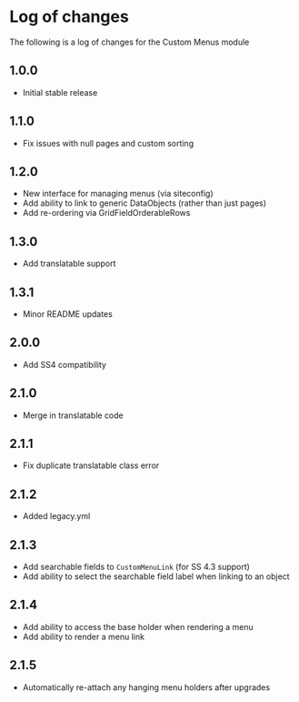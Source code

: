 # Log of changes

The following is a log of changes for the Custom Menus module

## 1.0.0

* Initial stable release

## 1.1.0

* Fix issues with null pages and custom sorting

## 1.2.0

* New interface for managing menus (via siteconfig)
* Add ability to link to generic DataObjects (rather than just pages)
* Add re-ordering via GridFieldOrderableRows

## 1.3.0

* Add translatable support

## 1.3.1

* Minor README updates

## 2.0.0

* Add SS4 compatibility

## 2.1.0

* Merge in translatable code

## 2.1.1

* Fix duplicate translatable class error

## 2.1.2

* Added legacy.yml

## 2.1.3

* Add searchable fields to `CustomMenuLink` (for SS 4.3 support)
* Add ability to select the searchable field label when linking to an object

## 2.1.4

* Add ability to access the base holder when rendering a menu
* Add ability to render a menu link

## 2.1.5

* Automatically re-attach any hanging menu holders after upgrades